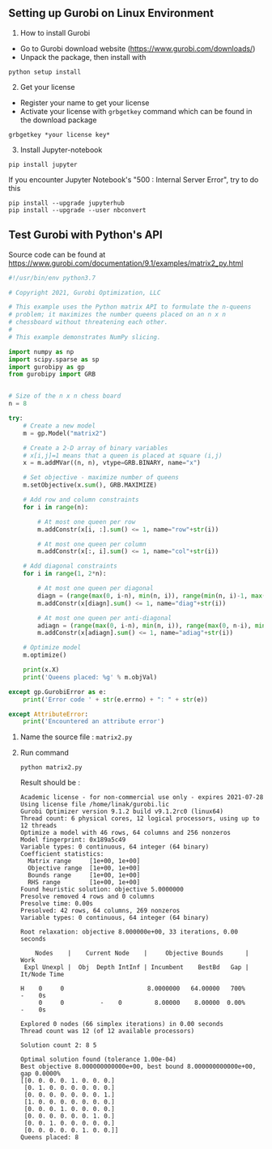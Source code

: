 ## Setting up Gurobi on Linux Environment

1. How to install Gurobi

- Go to Gurobi download website (https://www.gurobi.com/downloads/)
- Unpack the package, then install with

~~~shell
python setup install
~~~

2. Get your license

- Register your name to get your license
- Activate your license with `grbgetkey` command which can be found in the download package

~~~shell
grbgetkey *your license key*
~~~

3. Install Jupyter-notebook

~~~shell
pip install jupyter
~~~

If you encounter Jupyter Notebook's "500 : Internal Server Error", try to do this

~~~shell
pip install --upgrade jupyterhub
pip install --upgrade --user nbconvert
~~~

## Test Gurobi with Python's API

Source code can be found at https://www.gurobi.com/documentation/9.1/examples/matrix2_py.html

~~~python
#!/usr/bin/env python3.7

# Copyright 2021, Gurobi Optimization, LLC

# This example uses the Python matrix API to formulate the n-queens
# problem; it maximizes the number queens placed on an n x n
# chessboard without threatening each other.
#
# This example demonstrates NumPy slicing.

import numpy as np
import scipy.sparse as sp
import gurobipy as gp
from gurobipy import GRB


# Size of the n x n chess board
n = 8

try:
    # Create a new model
    m = gp.Model("matrix2")

    # Create a 2-D array of binary variables
    # x[i,j]=1 means that a queen is placed at square (i,j)
    x = m.addMVar((n, n), vtype=GRB.BINARY, name="x")

    # Set objective - maximize number of queens
    m.setObjective(x.sum(), GRB.MAXIMIZE)

    # Add row and column constraints
    for i in range(n):

        # At most one queen per row
        m.addConstr(x[i, :].sum() <= 1, name="row"+str(i))

        # At most one queen per column
        m.addConstr(x[:, i].sum() <= 1, name="col"+str(i))

    # Add diagonal constraints
    for i in range(1, 2*n):

        # At most one queen per diagonal
        diagn = (range(max(0, i-n), min(n, i)), range(min(n, i)-1, max(0, i-n)-1, -1))
        m.addConstr(x[diagn].sum() <= 1, name="diag"+str(i))

        # At most one queen per anti-diagonal
        adiagn = (range(max(0, i-n), min(n, i)), range(max(0, n-i), min(n, 2*n-i)))
        m.addConstr(x[adiagn].sum() <= 1, name="adiag"+str(i))

    # Optimize model
    m.optimize()

    print(x.X)
    print('Queens placed: %g' % m.objVal)

except gp.GurobiError as e:
    print('Error code ' + str(e.errno) + ": " + str(e))

except AttributeError:
    print('Encountered an attribute error')
~~~

1. Name the source file : `matrix2.py`

2. Run command

   ~~~
   python matrix2.py
   ~~~

   Result should be :

   ~~~shell
   Academic license - for non-commercial use only - expires 2021-07-28
   Using license file /home/linak/gurobi.lic
   Gurobi Optimizer version 9.1.2 build v9.1.2rc0 (linux64)
   Thread count: 6 physical cores, 12 logical processors, using up to 12 threads
   Optimize a model with 46 rows, 64 columns and 256 nonzeros
   Model fingerprint: 0x189a5c49
   Variable types: 0 continuous, 64 integer (64 binary)
   Coefficient statistics:
     Matrix range     [1e+00, 1e+00]
     Objective range  [1e+00, 1e+00]
     Bounds range     [1e+00, 1e+00]
     RHS range        [1e+00, 1e+00]
   Found heuristic solution: objective 5.0000000
   Presolve removed 4 rows and 0 columns
   Presolve time: 0.00s
   Presolved: 42 rows, 64 columns, 269 nonzeros
   Variable types: 0 continuous, 64 integer (64 binary)
   
   Root relaxation: objective 8.000000e+00, 33 iterations, 0.00 seconds
   
       Nodes    |    Current Node    |     Objective Bounds      |     Work
    Expl Unexpl |  Obj  Depth IntInf | Incumbent    BestBd   Gap | It/Node Time
   
   H    0     0                       8.0000000   64.00000   700%     -    0s
        0     0          -    0         8.00000    8.00000  0.00%     -    0s
   
   Explored 0 nodes (66 simplex iterations) in 0.00 seconds
   Thread count was 12 (of 12 available processors)
   
   Solution count 2: 8 5
   
   Optimal solution found (tolerance 1.00e-04)
   Best objective 8.000000000000e+00, best bound 8.000000000000e+00, gap 0.0000%
   [[0. 0. 0. 0. 1. 0. 0. 0.]
    [0. 1. 0. 0. 0. 0. 0. 0.]
    [0. 0. 0. 0. 0. 0. 0. 1.]
    [1. 0. 0. 0. 0. 0. 0. 0.]
    [0. 0. 0. 1. 0. 0. 0. 0.]
    [0. 0. 0. 0. 0. 0. 1. 0.]
    [0. 0. 1. 0. 0. 0. 0. 0.]
    [0. 0. 0. 0. 0. 1. 0. 0.]]
   Queens placed: 8
   ~~~

   